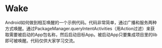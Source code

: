 # Wake
Android如何做到相互唤醒的一个示例代码。代码非常简单，通过广播和服务两种方式唤醒。通过PackageManager.queryIntentActivities（用Action过滤）来获取需要被启动的App包名称，然后启动目标App。被启动App只要集成项目里的lib即可被唤醒。代码仅供大家学习交流。
